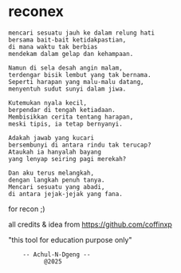 # reconex

```
mencari sesuatu jauh ke dalam relung hati  
bersama bait-bait ketidakpastian,  
di mana waktu tak berbias  
mendekam dalam gelap dan kehampaan.  

Namun di sela desah angin malam,  
terdengar bisik lembut yang tak bernama.  
Seperti harapan yang malu-malu datang,  
menyentuh sudut sunyi dalam jiwa.  

Kutemukan nyala kecil,  
berpendar di tengah ketiadaan.  
Membisikkan cerita tentang harapan,  
meski tipis, ia tetap bernyanyi.  

Adakah jawab yang kucari  
bersembunyi di antara rindu tak terucap?  
Ataukah ia hanyalah bayang  
yang lenyap seiring pagi merekah?  

Dan aku terus melangkah,  
dengan langkah penuh tanya.  
Mencari sesuatu yang abadi,  
di antara jejak-jejak yang fana.  

```

for recon ;) 

all credits & idea from https://github.com/coffinxp 

"this tool for education purpose only" 

        -- Achul-N-Dgeng --
              @2025


